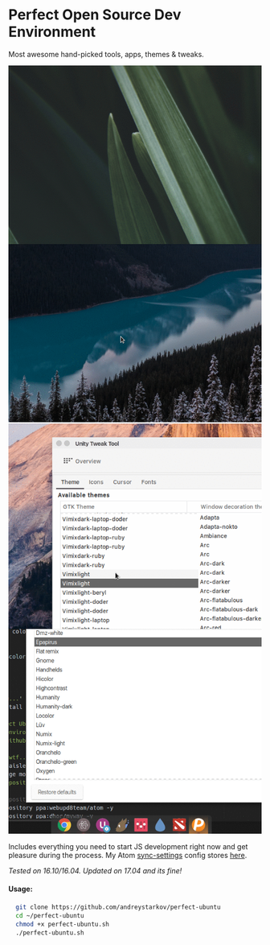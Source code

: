 # Perfect Open Source Dev Environment

Most awesome hand-picked tools, apps, themes & tweaks.

<img src="img/panel.gif" style='float:left'/>
<img src="img/plank.gif" />
<img src="img/themes.gif" style='float:left'/>
<img src="img/icons.gif" />

Includes everything you need to start JS development right now and get pleasure during the process.
My Atom <a href="https://gist.github.com/andreystarkov/30d50ef6de9f37737618ab0c40267c38">sync-settings</a> config stores <a href="https://gist.github.com/andreystarkov/30d50ef6de9f37737618ab0c40267c38">here</a>.

<i>Tested on 16.10/16.04. Updated on 17.04 and its fine!</i>

#### Usage:

```bash
  git clone https://github.com/andreystarkov/perfect-ubuntu
  cd ~/perfect-ubuntu
  chmod +x perfect-ubuntu.sh
  ./perfect-ubuntu.sh
```
